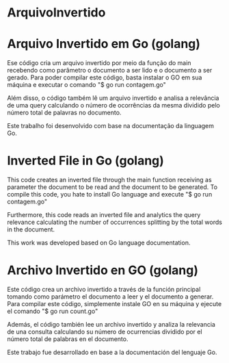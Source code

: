 # ArquivoInvertido
Arquivo Invertido em Go (golang)
==================================================================================================================================

Ese código cria um arquivo invertido por meio da função do main recebendo como parâmetro o documento a ser lido e o documento a ser gerado.
Para poder compilar este código, basta instalar o GO em sua máquina e executar o comando "$ go run contagem.go"

Além disso, o código também lê um arquivo invertido e analisa a relevância de uma query calculando o número de ocorrências da mesma dividido pelo número total de palavras no documento.

Este trabalho foi desenvolvido com base na documentação da linguagem Go.

Inverted File in Go (golang)
==================================================================================================================================
This code creates an inverted file through the main function receiving as parameter the document to be read and the document to be generated.
To compile this code, you hate to install Go language and execute "$ go run contagem.go"

Furthermore, this code reads an inverted file and analytics the query relevance calculating the number of occurrences splitting by the total words in the document.

This work was developed based on Go language documentation.

Archivo Invertido en GO (golang)
==================================================================================================================================
Este código crea un archivo invertido a través de la función principal tomando como parámetro el documento a leer y el documento a generar. Para compilar este código, simplemente instale GO en su máquina y ejecute el comando "$ go run count.go"

Además, el código también lee un archivo invertido y analiza la relevancia de una consulta calculando su número de ocurrencias dividido por el número total de palabras en el documento.

Este trabajo fue desarrollado en base a la documentación del lenguaje Go.
